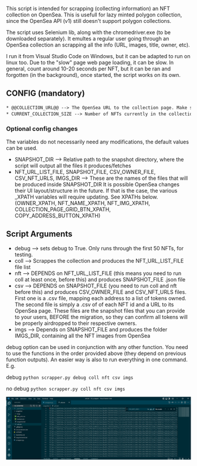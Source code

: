 This script is intended for scrapping (collecting information) an NFT collection on OpenSea. This is usefull for lazy minted polygon collection, since the OpenSea API (v1) still doesn't support polygon collections.

The script uses Selenium lib, along with the chromedriver.exe (to be downloaded separately). It emultes a regular user going through an OpenSea collection an scrapping all the info (URL, images, title, owner, etc).

I run it from Visual Studio Code on Windows, but it can be adapted to run on linux too. Due to the "slow" page web page loading, it can be slow. In general, count around 10-20 seconds per NFT, but it can be ran and forgotten (in the background), once started, the script works on its own. 

## CONFIG (mandatory)
```diff
* @@COLLECTION_URL@@ --> The OpenSea URL to the collection page. Make sure to sort it in ascending order
* CURRENT_COLLECTION_SIZE --> Number of NFTs currently in the collection (not the final/max collection size)
```
### Optional config changes
The variables do not necessarily need any modifications, the default values can be used.
* SNAPSHOT_DIR --> Relative path to the snapshot directory, where the script will output all the files it produces/fetches
* NFT_URL_LIST_FILE, SNAPSHOT_FILE, CSV_OWNER_FILE, CSV_NFT_URLS, IMGS_DIR --> These are the names of the files that will be produced inside SNAPSHOT_DIR
It is possible OpenSea changes their UI layout/structure in the future. If that is the case, the various _XPATH variables will require updating. See XPATHs below. (OWNER_XPATH, NFT_NAME_XPATH, NFT_IMG_XPATH, COLLECTION_PAGE_GRID_BTN_XPATH, COPY_ADDRESS_BUTTON_XPATH)

## Script Arguments
* debug --> sets debug to True. Only runs through the first 50 NFTs, for testing.
* coll --> Scrappes the collection and produces the NFT_URL_LIST_FILE file list
* nft --> DEPENDS on NFT_URL_LIST_FILE (this means you need to run coll at least once, before this) and produces SNAPSHOT_FILE .json file
* csv --> DEPENDS on SNAPSHOT_FILE (you need to run coll and nft before this) and produces CSV_OWNER_FILE and CSV_NFT_URLS files. First one is a .csv file, mapping each address to a list of tokens owned. The second file is simply a .csv of of each NFT id and a URL to its OpenSea page. These files are the snapshot files that you can provide to your users, BEFORE the migration, so they can confirm all tokens will be properly airdropped to their respective owners.
* imgs --> Depends on SNAPSHOT_FILE and produces the folder IMGS_DIR, containing all the NFT images from OpenSea

debug option can be used in conjunction with any other function. You need to use the functions in the order provided above (they depend on previous function outputs). An easier way is also to run everything in one command. E.g.

debug
`python scrapper.py debug coll nft csv imgs`

no debug
`python scrapper.py coll nft csv imgs`

![Testtt](readme_screenshots/urls_txt_out.PNG)